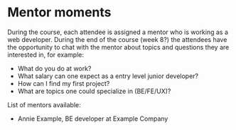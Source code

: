 # Mentor moments

During the course, each attendee is assigned a mentor who is working as a web developer. During the end of the course (week 8?) the attendees have the opportunity to chat with the mentor about topics and questions they are interested in, for example:

- What do you do at work?
- What salary can one expect as a entry level junior developer?
- How can I find my first project?
- What are topics one could specialize in (BE/FE/UX)?

List of mentors available: 
- Annie Example, BE developer at Example Company